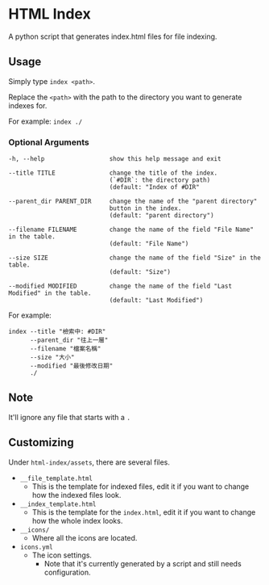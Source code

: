 # HTML Index
A python script that generates index.html files for file indexing.

## Usage
Simply type `index <path>`.

Replace the `<path>` with the path to the directory you want to generate indexes for.

For example: `index ./`

### Optional Arguments
```
-h, --help                  show this help message and exit

--title TITLE               change the title of the index.
                            (`#DIR`: the directory path)
                            (default: "Index of #DIR"

--parent_dir PARENT_DIR     change the name of the "parent directory"
                            button in the index.
                            (default: "parent directory")

--filename FILENAME         change the name of the field "File Name" in the table.
                            (default: "File Name")

--size SIZE                 change the name of the field "Size" in the table.
                            (default: "Size")

--modified MODIFIED         change the name of the field "Last Modified" in the table.
                            (default: "Last Modified")
```
For example:
```
index --title "檢索中: #DIR"
      --parent_dir "往上一層"
      --filename "檔案名稱"
      --size "大小"
      --modified "最後修改日期"
      ./
```

## Note
It'll ignore any file that starts with a `.`

## Customizing
Under `html-index/assets`, there are several files.
* `__file_template.html`
    * This is the template for indexed files, edit it if you want to change how the indexed files look.
* `__index_template.html`
    * This is the template for the `index.html`, edit it if you want to change how the whole index looks.
* `__icons/`
    * Where all the icons are located.
* `icons.yml`
    * The icon settings.
        * Note that it's currently generated by a script and still needs configuration.
